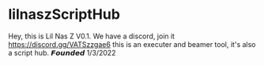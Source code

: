 # lilnaszScriptHub
Hey, this is Lil Nas Z V0.1. We have a discord, join it https://discord.gg/VATSzzgae6 this is an executer and beamer tool, it's also a script hub. 𝙁𝙤𝙪𝙣𝙙𝙚𝙙 1/3/2022
